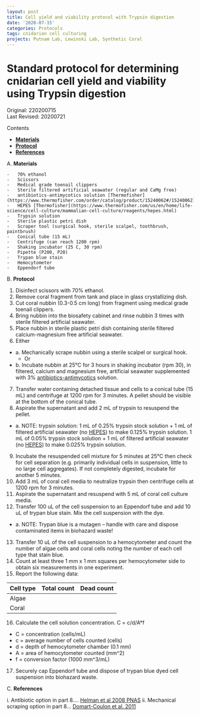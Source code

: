 ```yaml
---
layout: post
title: Cell yield and viability protocol with Trypsin digestion
date: '2020-07-15'
categories: Protocols
tags: cnidarian cell culturing
projects: Putnam Lab, Lewinski Lab, Synthetic Coral
---
```


# Standard protocol for determining cnidarian cell yield and viability using Trypsin digestion

Original: 220200715  
Last Revised: 20200721  

Contents  
- [**Materials**](#Materials)    
- [**Protocol**](#Protocol)  
- [**References**](#References)  

A. <a name="Materials"></a> **Materials**

    -   70% ethanol
    -   Scissors
    -   Medical grade toenail clippers
    -   Sterile filtered artificial seawater (regular and CaMg free)
    -   antibiotics-antimycotics solution [Thermofisher](https://www.thermofisher.com/order/catalog/product/15240062#/15240062)
    -   HEPES [Thermofisher](https://www.thermofisher.com/us/en/home/life-science/cell-culture/mammalian-cell-culture/reagents/hepes.html)
    -   Trypsin solution
    -   Sterile plastic petri dish
    -   Scraper tool (surgical hook, sterile scalpel, toothbrush, paintbrush)
    -   Conical tube (15 mL)
    -   Centrifuge (can reach 1200 rpm)
    -   Shaking incubator (25 C, 30 rpm)
    -   Pipette (P200, P20)
    -   Trypan blue stain
    -   Hemocytometer
    -   Eppendorf tube

B. <a name="Protocol"></a> **Protocol**

1. Disinfect scissors with 70% ethanol.
2. Remove coral fragment from tank and place in glass crystallizing dish.
3. Cut coral nubbin (0.3-0.5 cm long) from fragment using medical grade toenail clippers.
4. Bring nubbin into the biosafety cabinet and rinse nubbin 3 times with sterile filtered artificial seawater.
5. Place nubbin in sterile plastic petri dish containing sterile filtered calcium-magnesium free artificial seawater.
6. Either
  - a. Mechanically scrape nubbin using a sterile scalpel or surgical hook.
	- Or
  - b. Incubate nubbin at 25°C for 3 hours in shaking incubator (rpm 30), in filtered, calcium and magnesium free, artificial seawater supplemented with 3% [antibiotics-antimycotics](https://www.thermofisher.com/order/catalog/product/15240062#/15240062) solution.
7. Transfer water containing detached tissue and cells to a conical tube (15 mL) and centrifuge at 1200 rpm for 3 minutes.  A pellet should be visible at the bottom of the conical tube.
8. Aspirate the supernatant  and add 2 mL of trypsin to resuspend the pellet.
  - a. NOTE: trypsin solution: 1 mL of 0.25% trypsin stock solution + 1 mL of filtered artificial seawater (no [HEPES](https://www.thermofisher.com/us/en/home/life-science/cell-culture/mammalian-cell-culture/reagents/hepes.html)) to make 0.125% trypsin solution. 1 mL of 0.05% trypsin stock solution + 1 mL of filtered artificial seawater (no [HEPES](https://www.thermofisher.com/us/en/home/life-science/cell-culture/mammalian-cell-culture/reagents/hepes.html)) to make 0.025% trypsin solution.
9. Incubate the resuspended cell mixture for 5 minutes at 25°C then check for cell separation (e.g. primarily individual cells in suspension, little to no large cell aggregates).  If not completely digested, incubate for another 5 minutes.
10. Add 3 mL of coral cell media to neutralize trypsin then centrifuge cells at 1200 rpm for 3 minutes.
11. Aspirate the supernatant and resuspend with 5 mL of coral cell culture media.
12. Transfer 100 uL of the cell suspension to an Eppendorf tube and add 10 uL of trypan blue stain.  Mix the cell suspension with the dye.
  - a. NOTE: Trypan blue is a mutagen – handle with care and dispose contaminated items in biohazard waste!
13. Transfer 10 uL of the cell suspension to a hemocytometer and count the number of algae cells and coral cells noting the number of each cell type that stain blue.
14. Count at least three 1 mm x 1 mm squares per hemocytometer side to obtain six measurements in one experiment.
15. Report the following data:

| Cell type | Total count | Dead count |
| --- | --- | --- |
| Algae |   |     |
| Coral |   |     |

16. Calculate the cell solution concentration. C = c/d/A*f
  - C = concentration (cells/mL)
  - c = average number of cells counted (cells)
  - d = depth of hemocytometer chamber (0.1 mm)
  - A = area of hemocytometer counted (mm^2)
  - f = conversion factor (1000 mm^3/mL)
17. Securely cap Eppendorf tube and dispose of trypan blue dyed cell suspension into biohazard waste.

C. <a name="References"></a> **References**

  i. Antibiotic option in part 8.... [Helman et al 2008 PNAS](https://www.pnas.org/content/105/1/54)
  ii. Mechanical scraping option in part 8... [Domart-Coulon et al. 2011](https://www.pnas.org/content/98/21/11885.short)
